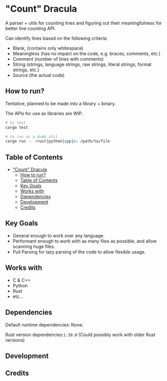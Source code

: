 # "Count" Dracula

A parser + utils for counting lines and figuring out their meaningfulness for better line counting API.

Can identify lines based on the following criteria:
- Blank, (contains only whitespace)
- Meaningless (has no impact on the code, e.g. braces, comments, etc.)
- Comment (number of lines with comments)
- String (strings, language strings, raw strings, literal strings, format strings, etc.)
- Source (the actual code)

## How to run?

Tentative, planned to be made into a library + binary.

The APIs for use as libraries are WIP.

```sh
# to test
cargo test

# to run as a dumb util
cargo run -- <rust|python|cpp|c> /path/to/file
```

## Table of Contents
- ["Count" Dracula](#count-dracula)
  - [How to run?](#how-to-run)
  - [Table of Contents](#table-of-contents)
  - [Key Goals](#key-goals)
  - [Works with](#works-with)
  - [Dependencies](#dependencies)
  - [Development](#development)
  - [Credits](#credits)

## Key Goals

- General enough to work over any language.
- Performant enough to work with as many files as possible, and allow scanning huge files.
- Pull Parsing for lazy parsing of the code to allow flexible usage. 

## Works with

- C & C++
- Python
- Rust
- etc...

## Dependencies

Default runtime dependencies: None.

Rust version dependencies:`1.59.0` (Could possibly work with older Rust versions)

## Development
## Credits